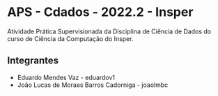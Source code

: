 # APS - Cdados - 2022.2 - Insper  
Atividade Prática Supervisionada da Disciplina de Ciência de Dados do curso de Ciência da Computação do Insper. 
## Integrantes
* Eduardo Mendes Vaz - eduardov1  
* João Lucas de Moraes Barros Cadorniga - joaolmbc
